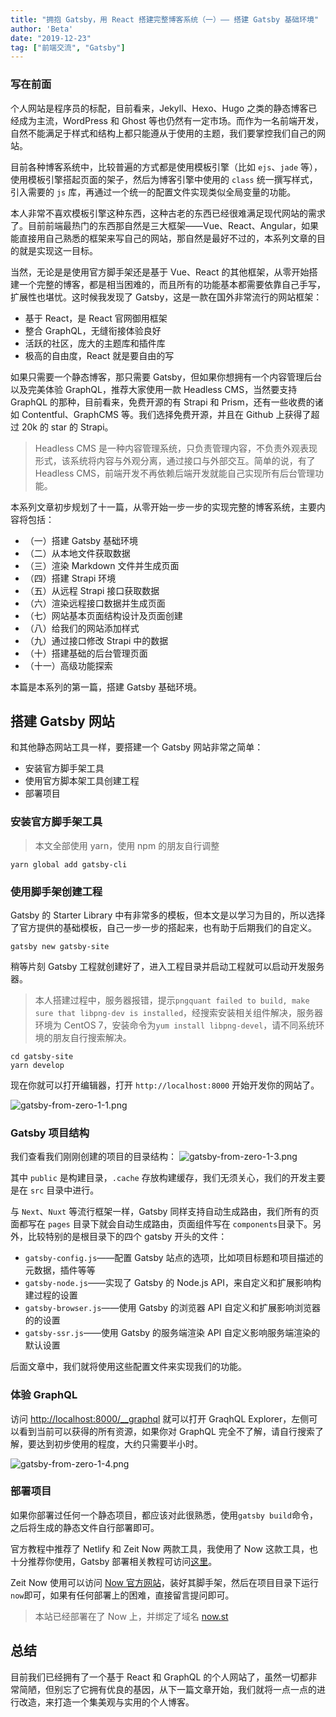 ```yaml
---
title: "拥抱 Gatsby，用 React 搭建完整博客系统（一）—— 搭建 Gatsby 基础环境"
author: 'Beta'
date: "2019-12-23"
tag: ["前端交流", "Gatsby"]
---
```

### 写在前面
个人网站是程序员的标配，目前看来，Jekyll、Hexo、Hugo 之类的静态博客已经成为主流，WordPress 和 Ghost 等也仍然有一定市场。而作为一名前端开发，自然不能满足于样式和结构上都只能遵从于使用的主题，我们要掌控我们自己的网站。

目前各种博客系统中，比较普遍的方式都是使用模板引擎（比如 `ejs`、`jade` 等），使用模板引擎搭起页面的架子，然后为博客引擎中使用的 `class` 统一撰写样式，引入需要的 `js` 库，再通过一个统一的配置文件实现类似全局变量的功能。

本人非常不喜欢模板引擎这种东西，这种古老的东西已经很难满足现代网站的需求了。目前前端最热门的东西那自然是三大框架——Vue、React、Angular，如果能直接用自己熟悉的框架来写自己的网站，那自然是最好不过的，本系列文章的目的就是实现这一目标。

当然，无论是是使用官方脚手架还是基于 Vue、React 的其他框架，从零开始搭建一个完整的博客，都是相当困难的，而且所有的功能基本都需要依靠自己手写，扩展性也堪忧。这时候我发现了 Gatsby，这是一款在国外非常流行的网站框架：
* 基于 React，是 React 官网御用框架
* 整合 GraphQL，无缝衔接体验良好
* 活跃的社区，庞大的主题库和插件库
* 极高的自由度，React 就是要自由的写

如果只需要一个静态博客，那只需要 Gatsby，但如果你想拥有一个内容管理后台以及完美体验 GraphQL，推荐大家使用一款 Headless CMS，当然要支持 GraphQL 的那种，目前看来，免费开源的有 Strapi 和 Prism，还有一些收费的诸如 Contentful、GraphCMS 等。我们选择免费开源，并且在 Github 上获得了超过 20k 的 star 的 Strapi。

> Headless CMS 是一种内容管理系统，只负责管理内容，不负责外观表现形式，该系统将内容与外观分离，通过接口与外部交互。简单的说，有了 Headless CMS，前端开发不再依赖后端开发就能自己实现所有后台管理功能。

本系列文章初步规划了十一篇，从零开始一步一步的实现完整的博客系统，主要内容将包括：

* （一）搭建 Gatsby 基础环境
* （二）从本地文件获取数据
* （三）渲染 Markdown 文件并生成页面
* （四）搭建 Strapi 环境
* （五）从远程 Strapi 接口获取数据
* （六）渲染远程接口数据并生成页面
* （七）网站基本页面结构设计及页面创建
* （八）给我们的网站添加样式
* （九）通过接口修改 Strapi 中的数据
* （十）搭建基础的后台管理页面
* （十一）高级功能探索

本篇是本系列的第一篇，搭建 Gatsby 基础环境。

## 搭建 Gatsby 网站
和其他静态网站工具一样，要搭建一个 Gatsby 网站非常之简单：

* 安装官方脚手架工具
* 使用官方脚本架工具创建工程
* 部署项目

### 安装官方脚手架工具
> 本文全部使用 yarn，使用 npm 的朋友自行调整

```
yarn global add gatsby-cli
```

### 使用脚手架创建工程
 Gatsby 的 Starter Library 中有非常多的模板，但本文是以学习为目的，所以选择了官方提供的基础模板，自己一步一步的搭起来，也有助于后期我们的自定义。
```
gatsby new gatsby-site
```
稍等片刻 Gatsby 工程就创建好了，进入工程目录并启动工程就可以启动开发服务器。

> 本人搭建过程中，服务器报错，提示`pngquant failed to build, make sure that libpng-dev is installed`，经搜索安装相关组件解决，服务器环境为 CentOS 7，安装命令为`yum install libpng-devel`，请不同系统环境的朋友自行搜索解决。

```
cd gatsby-site
yarn develop
```
现在你就可以打开编辑器，打开 `http://localhost:8000` 开始开发你的网站了。

![gatsby-from-zero-1-1.png](https://pic.pbeta.cn/01/1911/1/gatsby-from-zero-1-1.png-w800)

### Gatsby 项目结构
我们查看我们刚刚创建的项目的目录结构：
![gatsby-from-zero-1-3.png](https://pic.pbeta.cn/01/1911/1/gatsby-from-zero-1-3.png-w800)

其中 `public` 是构建目录，`.cache` 存放构建缓存，我们无须关心，我们的开发主要是在 `src` 目录中进行。

与 `Next`、`Nuxt` 等流行框架一样，Gatsby 同样支持自动生成路由，我们所有的页面都写在 `pages` 目录下就会自动生成路由，页面组件写在 `components`目录下。另外，比较特别的是根目录下的四个 gatsby 开头的文件：
* `gatsby-config.js`——配置 Gatsby 站点的选项，比如项目标题和项目描述的元数据，插件等等
* `gatsby-node.js`——实现了 Gatsby 的 Node.js API，来自定义和扩展影响构建过程的设置
* `gatsby-browser.js`——使用 Gatsby 的浏览器 API 自定义和扩展影响浏览器的的设置
* `gatsby-ssr.js`——使用 Gatsby 的服务端渲染 API 自定义影响服务端渲染的默认设置

后面文章中，我们就将使用这些配置文件来实现我们的功能。

### 体验 GraphQL
访问 [http://localhost:8000/__graphql](http://localhost:8000/__graphql-w800) 就可以打开 GraqhQL Explorer，左侧可以看到当前可以获得的所有资源，如果你对 GraphQL 完全不了解，请自行搜索了解，要达到初步使用的程度，大约只需要半小时。

![gatsby-from-zero-1-4.png](https://pic.pbeta.cn/01/1911/1/gatsby-from-zero-1-4.png-w800)

### 部署项目
如果你部署过任何一个静态项目，都应该对此很熟悉，使用`gatsby build`命令，之后将生成的静态文件自行部署即可。

官方教程中推荐了 Netlify 和 Zeit Now 两款工具，我使用了 Now 这款工具，也十分推荐你使用，Gatsby 部署相关教程可访问[这里](https://gatsby.wiki/docs/recipes.html#_9-%E9%83%A8%E7%BD%B2%E4%BD%A0%E7%9A%84%E7%AB%99%E7%82%B9)。

Zeit Now 使用可以访问 [Now 官方网站](https://now.sh)，装好其脚手架，然后在项目目录下运行`now`即可，如果有任何部署上的困难，直接留言提问即可。

> 本站已经部署在了 Now 上，并绑定了域名 [now.st](https://now.st)

## 总结
目前我们已经拥有了一个基于 React 和 GraphQL 的个人网站了，虽然一切都非常简陋，但别忘了它拥有优良的基因，从下一篇文章开始，我们就将一点一点的进行改造，来打造一个集美观与实用的个人博客。